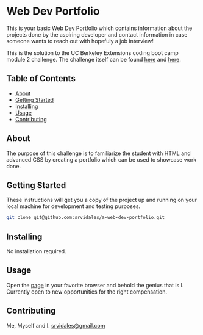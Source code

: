 # Web Dev Portfolio
This is your basic Web Dev Portfolio which contains information about the projects done by the aspiring developer and contact information in case someone wants to reach out with hopefuly a job interview!

This is the solution to the UC Berkeley Extensions coding boot camp module 2 challenge.
The challenge itself can be
found [here](https://bootcampspot.instructure.com/courses/3826/assignments/57144?module_item_id=1005044)
and [here](https://git.bootcampcontent.com/University-of-California---Berkeley/UCB-VIRT-FSF-PT-06-2023-U-LOLC/-/tree/main/02-Advanced-CSS/02-Challenge).

## Table of Contents

- [About](#about)
- [Getting Started](#getting_started)
- [Installing](#installing)
- [Usage](#usage)
- [Contributing](#contributing)

## About
The purpose of this challenge is to familiarize the student with HTML and advanced CSS by creating a portfolio which can be used to showcase work done.

## Getting Started
These instructions will get you a copy of the project up and running on your local machine for development and testing purposes.

```bash
git clone git@github.com:srvidales/a-web-dev-portfolio.git
```

## Installing
No installation required.

## Usage
Open the [page](https://srvidales.github.io/a-web-dev-portfolio/) in your favorite browser and behold the genius that is I. Currently open to new opportunities for the right compensation.

## Contributing
Me, Myself and I. <srvidales@gmail.com>
